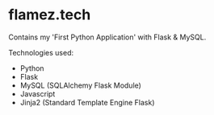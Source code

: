 # flamez.tech
Contains my 'First Python Application' with Flask &amp; MySQL.

Technologies used:
- Python
- Flask
- MySQL (SQLAlchemy Flask Module)
- Javascript
- Jinja2 (Standard Template Engine Flask)

